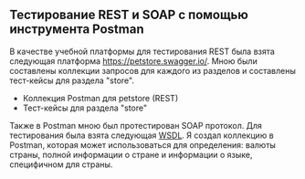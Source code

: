 ## Тестирование REST и SOAP с помощью инструмента Postman
В качестве учебной платформы для тестирования REST была взята следующая платформа https://petstore.swagger.io/. Мною были составлены коллекции запросов для каждого из разделов и составлены тест-кейсы для раздела "store".
<ul>
<li><a>Коллекция Postman для petstore (REST)</a></li>
<li><a>Тест-кейсы для раздела "store"</a></li>
</ul>
Также в Postman мною был протестирован SOAP протокол. Для тестирования была взята следующая <a href = "http://webservices.oorsprong.org/websamples.countryinfo/CountryInfoService.wso?WSDL">WSDL</a>. Я создал коллекцию в Postman, которая может использоваться для определения: валюты страны, полной информации о стране и информации о языке, специфичном для страны.